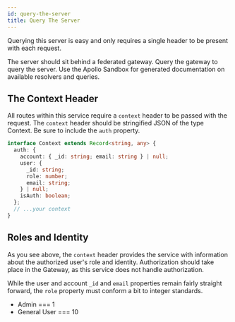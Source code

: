 ```yaml
---
id: query-the-server
title: Query The Server
---
```


Querying this server is easy and only requires a single header to be present with each request.

The server should sit behind a federated gateway. Query the gateway to query the server. Use the Apollo Sandbox for generated documentation on available resolvers and queries.

## The Context Header

All routes within this service require a `context` header to be passed with the request. The `context` header should be stringified JSON of the type Context. Be sure to include the `auth` property.

```ts
interface Context extends Record<string, any> {
  auth: {
    account: { _id: string; email: string } | null;
    user: {
      _id: string;
      role: number;
      email: string;
    } | null;
    isAuth: boolean;
  };
  // ...your context
}
```

## Roles and Identity

As you see above, the `context` header provides the service with information about the authorized user's role and identity. Authorization should take place in the Gateway, as this service does not handle authorization.

While the user and account `_id` and `email` properties remain fairly straight forward, the `role` property must conform a bit to integer standards.

- Admin === 1
- General User === 10
